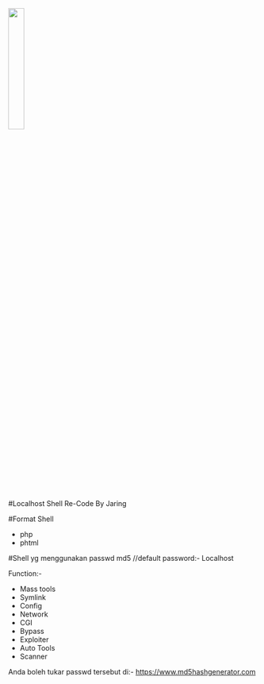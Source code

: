 <img SRC="https://i.ibb.co/vHGxnDb/newlocalhost.png" width="25%">

#Localhost Shell Re-Code By Jaring 

#Format Shell
- php
- phtml

#Shell yg menggunakan passwd md5 
//default password:- Localhost

Function:-
- Mass tools
- Symlink
- Config
- Network
- CGI
- Bypass
- Exploiter
- Auto Tools
- Scanner

Anda boleh tukar passwd tersebut di:-
https://www.md5hashgenerator.com

